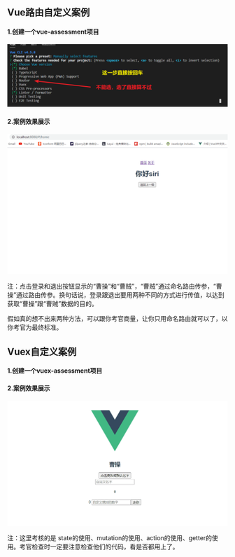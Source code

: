 ## Vue路由自定义案例

#### 1.创建一个vue-assessment项目

![image-20201029083822621](image\image-20201029083822621.png)

#### 2.案例效果展示

![案例效果](image/案例效果.gif)

注：点击登录和退出按钮显示的“曹操”和“曹贼”，“曹贼”通过命名路由传参，“曹操”通过路由传参。换句话说，登录跟退出要用两种不同的方式进行传值，以达到获取“曹操”跟“曹贼”数据的目的。

假如真的想不出来两种方法，可以跟你考官商量，让你只用命名路由就可以了，以你考官为最终标准。



## Vuex自定义案例

#### 1.创建一个vuex-assessment项目

#### 2.案例效果展示

![案例效果vuex](image/案例效果vuex.gif)

注：这里考核的是 state的使用、mutation的使用、action的使用、getter的使用。考官检查时一定要注意检查他们的代码，看是否都用上了。